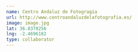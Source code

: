 ```yaml
---
name: Centro Andaluz de Fotogragía
url: http://www.centroandaluzdelafotografia.es/
image: image.jpg
lat: 36.8370256
lng: -2.4696182
type: collaborator
---
```


